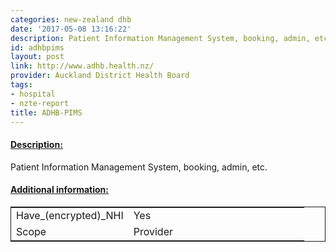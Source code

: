 ```yaml
---
categories: new-zealand dhb
date: '2017-05-08 13:16:22'
description: Patient Information Management System, booking, admin, etc.
id: adhbpims
layout: post
link: http://www.adhb.health.nz/
provider: Auckland District Health Board
tags:
- hospital
- nzte-report
title: ADHB-PIMS
---
```



 <h4> <u>Description:</u> </h4>
Patient Information Management System, booking, admin, etc.
 <h4> <u>Additional information:</u> </h4>
 <table style="border: 1px solid">
 <tr> <td width="40%">Have_(encrypted)_NHI</td> <td>Yes</td> </tr>
 <tr> <td width="40%">Scope</td> <td>Provider</td> </tr>
 </table>